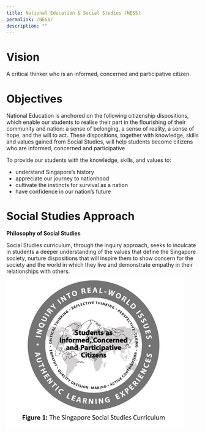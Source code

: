 ```yaml
---
title: National Education & Social Studies (NESS)
permalink: /NESS/
description: ""
---
```

# Vision
A critical thinker who is an informed, concerned and participative citizen. 

# Objectives
National Education is anchored on the following citizenship dispositions, which enable our students to realise their part in the flourishing of their community and nation: a sense of belonging, a sense of reality, a sense of hope, and the will to act. These dispositions, together with knowledge, skills and values gained from Social Studies, will help students become citizens who are informed, concerned and participative

To provide our students with the knowledge, skills, and values to: 
* understand Singapore’s history
* appreciate our journey to nationhood
* cultivate the instincts for survival as a nation 
* have confidence in our nation’s future

# Social Studies Approach
**Philosophy of Social Studies**

Social Studies curriculum, through the inquiry approach, seeks to inculcate in students a deeper understanding of the values that define the Singapore society, nurture dispositions that will inspire them to show concern for the society and the world in which they live and demonstrate empathy in their relationships with others.
![](/images/Social%20Studies/Picture1_SS.jpg)

